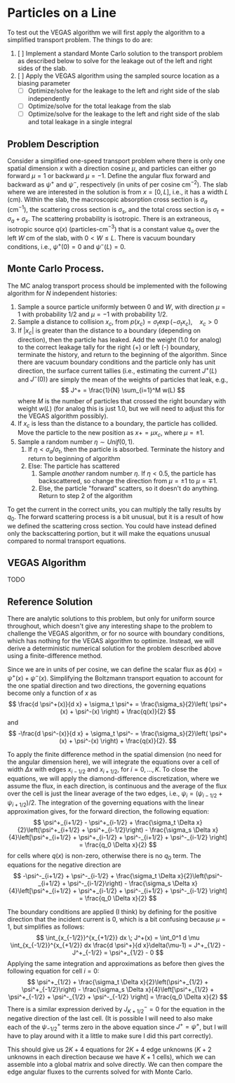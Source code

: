 # Particles on a Line
To test out the VEGAS algorithm we will first apply the algorithm to a simplified transport problem.  The things to do are:

1. [ ] Implement a standard Monte Carlo solution to the transport problem as described below to solve for the leakage out of the left and right sides of the slab.
2. [ ] Apply the VEGAS algorithm using the sampled source location as a biasing parameter 
    - [ ] Optimize/solve for the leakage to the left and right side of the slab independently
    - [ ] Optimize/solve for the total leakage from the slab
    - [ ] Optimize/solve for the leakage to the left and right side of the slab and total leakage in a single integral

## Problem Description
Consider a simplified one-speed transport problem where there is only one spatial dimension $x$ with a direction cosine $\mu$, and particles can either go forward $\mu = 1$ or backward $\mu = -1$.  Define the angular flux forward and backward as $\psi^+$ and $\psi^-$, respectively (in units of per cosine cm$^{-2}$).  The slab where we are interested in the solution is from $x=[0,L]$, i.e., it has a width $L$ (cm).  Within the slab, the macroscopic absorption cross section is $\sigma_a$ (cm$^{-1}$), the scattering cross section is $\sigma_s$, and the total cross section is $\sigma_t = \sigma_a + \sigma_s$.  The scattering probability is isotropic.  There is an extraneous, isotropic source $q(x)$ (particles-cm$^{-3}$) that is a constant value $q_o$ over the left $W$ cm of the slab, with $0 < W \leq  L$.  There is vacuum boundary conditions, i.e., $\psi^+(0)=0$ and $\psi^-(L)=0$.

## Monte Carlo Process.
The MC analog transport process should be implemented with the following algorithm for $N$ independent histories:

1. Sample a source particle uniformly between 0 and $W$, with direction $\mu=1$ with probability 1/2 and $\mu=-1$ with probability 1/2.
2. Sample a distance to collision $x_c$, from $p(x_c) = \sigma_t \exp (-\sigma_t x_c), \quad x_c > 0$
3. If $|x_c|$ is greater than the distance to a boundary (depending on direction), then the particle has leaked.  Add the weight (1.0 for analog) to the correct leakage tally for the right (+) or left (-) boundary, terminate the history, and return to the beginning of the algorithm.  Since there are vacuum boundary conditions and the particle only has unit direction, the surface current tallies (i.e., estimating the current $J^+(L)$ and $J^-(0)$) are simply the mean of the weights of particles that leak, e.g.,
$$
   J^+ = \frac{1}{N} \sum_{i=1}^M  w(L) 
$$
where $M$ is the number of particles that crossed the right boundary with weight $w(L)$ (for analog this is just 1.0, but we will need to adjust this for the VEGAS algorithm possibly).
4. If $x_c$ is less than the distance to a boundary, the particle has collided.  Move the particle to the new position as $x += \mu x_c$, where $\mu=\pm 1$.
5. Sample a random number $\eta \sim Unif(0,1)$. 
	1. If $\eta < \sigma_a/\sigma_t$, then the particle is absorbed.  Terminate the history and return to beginning of algorithm
	2. Else: The particle has scattered
		1. Sample *another* random number $\eta$.  If $\eta < 0.5$, the particle has backscattered, so change the direction from $\mu = \pm1$ to $\mu = \mp 1$.
		2. Else, the particle "forward" scatters, so it doesn't do anything.  Return to step $2$ of the algorithm  

To get the current in the correct units, you can multiply the tally results by $q_0$.
The forward scattering process is a bit unusual, but it is a result of how we defined the scattering cross section.  You could have instead defined only the backscattering portion, but it will make the equations unusual compared to normal transport equations.

## VEGAS Algorithm
TODO

## Reference Solution
There are analytic solutions to this problem, but only for uniform source throughout, which doesn't give any interesting shape to the problem to challenge the VEGAS algorithm, or for no source with boundary conditions, which has nothing for the VEGAS algorithm to optimize.  Instead, we will derive a deterministic numerical solution for the problem described above using a finite-difference method. 

Since we are in units of per cosine, we can define the scalar flux as $\phi(x) = \psi^+(x) + \psi^-(x)$.  Simplifying the Boltzmann transport equation to account for the one spatial direction and two directions, the governing equations become only a function of $x$ as
$$
\frac{d \psi^+(x)}{d x} + \sigma_t \psi^+ = \frac{\sigma_s}{2}\left( \psi^+(x) + \psi^-(x) \right) + \frac{q(x)}{2}
$$
and
$$
-\frac{d \psi^-(x)}{d x} + \sigma_t \psi^- = \frac{\sigma_s}{2}\left( \psi^+(x) + \psi^-(x) \right) + \frac{q(x)}{2}.
$$

To apply the finite difference method in the spatial dimension (no need for the angular dimension here), we will integrate the equations over a cell of width $\Delta x$ with edges $x_{i-1/2}$ and $x_{i+1/2}$, for $i=0,\ldots,K$.  To close the equations, we will apply the diamond-difference discretization, where we assume the flux, in each direction, is continuous and the average of the flux over the cell is just the linear average of the two edges, i.e., $\psi_i = (\psi_{i-1/2} + \psi_{i+1/2})/2$. The integration of the governing equations with the linear approximation gives, for the forward direction, the following equation:
$$
\psi^+_{i+1/2} - \psi^+_{i-1/2} + \frac{\sigma_t \Delta x}{2}\left(\psi^+_{i+1/2} + \psi^+_{i-1/2}\right) - \frac{\sigma_s \Delta x}{4}\left[\psi^+_{i+1/2} + \psi^+_{i-1/2} + \psi^-_{i+1/2} + \psi^-_{i-1/2} \right] = \frac{q_0 \Delta x}{2}
$$
for cells where $q(x)$ is non-zero, otherwise there is no $q_0$ term.  The equations for the negative direction are
$$
-\psi^-_{i+1/2} + \psi^-_{i-1/2} + \frac{\sigma_t \Delta x}{2}\left(\psi^-_{i+1/2} + \psi^-_{i-1/2}\right) - \frac{\sigma_s \Delta x}{4}\left[\psi^+_{i+1/2} + \psi^+_{i-1/2} + \psi^-_{i+1/2} + \psi^-_{i-1/2} \right] = \frac{q_0 \Delta x}{2}
$$


The boundary conditions are applied (I think) by defining for the positive direction that the incident current is 0, which is a bit confusing because $\mu=1$, but simplifies as follows:
$$
\int_{x_{-1/2}}^{x_{+1/2}} dx \; J^+(x) = \int_0^1 d \mu \int_{x_{-1/2}}^{x_{+1/2}} dx \frac{d \psi^+}{d x}\delta(\mu-1) = J^+_{1/2} - J^+_{-1/2} =  \psi^+_{1/2} - 0
$$
Applying the same integration and approximations as before then gives the following equation for cell $i=0$:
$$
\psi^+_{1/2} + \frac{\sigma_t \Delta x}{2}\left(\psi^+_{1/2} + \psi^+_{-1/2}\right) - \frac{\sigma_s \Delta x}{4}\left[\psi^+_{1/2} + \psi^+_{-1/2} + \psi^-_{1/2} + \psi^-_{-1/2} \right] = \frac{q_0 \Delta x}{2}
$$
There is a similar expression derived by $J^-_{K+1/2}=0$ for the equation in the negative direction of the last cell.  (It is possible I will need to also make each of the $\psi^+_{-1/2}$ terms zero in the above equation since $J^+ = \psi^+$, but I will have to play around with it a little to make sure I did this part correctly).

This should give us $2K+4$ equations for $2K+4$ edge unknowns ($K+2$ unknowns in each direction because we have $K+1$ cells), which we can assemble into a global matrix and solve directly.  We can then compare the edge angular fluxes to the currents solved for with Monte Carlo.  

 